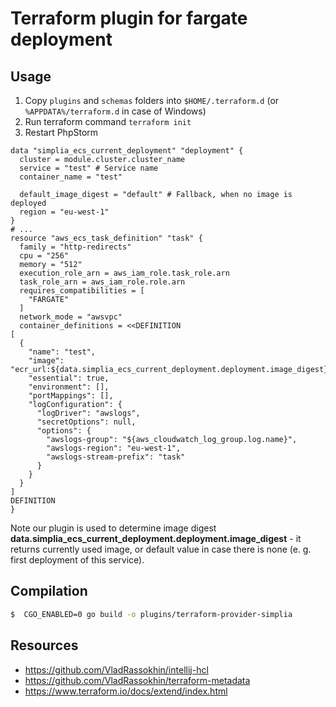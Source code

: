 # Terraform plugin for fargate deployment

## Usage
1) Copy `plugins` and `schemas` folders into `$HOME/.terraform.d` (or `%APPDATA%/terraform.d` in case of Windows) 
2) Run terraform command `terraform init`
3) Restart PhpStorm   


```hcl-terraform
data "simplia_ecs_current_deployment" "deployment" {
  cluster = module.cluster.cluster_name
  service = "test" # Service name
  container_name = "test" 

  default_image_digest = "default" # Fallback, when no image is deployed
  region = "eu-west-1"
}
# ...
resource "aws_ecs_task_definition" "task" {
  family = "http-redirects"
  cpu = "256"
  memory = "512"
  execution_role_arn = aws_iam_role.task_role.arn
  task_role_arn = aws_iam_role.role.arn
  requires_compatibilities = [
    "FARGATE"
  ]
  network_mode = "awsvpc"
  container_definitions = <<DEFINITION
[
  {
    "name": "test",
    "image": "ecr_url:${data.simplia_ecs_current_deployment.deployment.image_digest}",
    "essential": true,
    "environment": [],
    "portMappings": [],
    "logConfiguration": {
      "logDriver": "awslogs",
      "secretOptions": null,
      "options": {
        "awslogs-group": "${aws_cloudwatch_log_group.log.name}",
        "awslogs-region": "eu-west-1",
        "awslogs-stream-prefix": "task"
      }
    }
  }
]
DEFINITION
}
```
Note our plugin is used to determine image digest **data.simplia_ecs_current_deployment.deployment.image_digest** - it returns currently
used image, or default value in case there is none (e. g. first deployment of this service).


## Compilation
```bash
$  CGO_ENABLED=0 go build -o plugins/terraform-provider-simplia
```

## Resources
* https://github.com/VladRassokhin/intellij-hcl
* https://github.com/VladRassokhin/terraform-metadata
* https://www.terraform.io/docs/extend/index.html